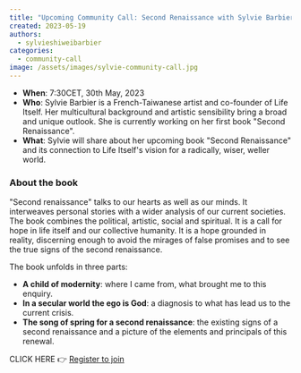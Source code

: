 ```yaml
---
title: "Upcoming Community Call: Second Renaissance with Sylvie Barbier"
created: 2023-05-19
authors: 
  - sylvieshiweibarbier
categories: 
  - community-call
image: /assets/images/sylvie-community-call.jpg
---
```


- **When**: 7:30CET, 30th May, 2023 
- **Who**: Sylvie Barbier is a French-Taiwanese artist and co-founder of Life Itself. Her multicultural background and artistic sensibility bring a broad and unique outlook. She is currently working on her first book "Second Renaissance".
- **What**: Sylvie will share about her upcoming book "Second Renaissance" and its connection to Life Itself's vision for a radically, wiser, weller world.

### About the book

"Second renaissance" talks to our hearts as well as our minds. It interweaves personal stories with a wider analysis of our current societies. The book combines the political, artistic, social and spiritual. It is a call for hope in life itself and our collective humanity. It is a hope grounded in reality, discerning enough to avoid the mirages of false promises and to see the true signs of the second renaissance. 

The book unfolds in three parts:

- **A child of modernity**: where I came from, what brought me to this enquiry.
- **In a secular world the ego is God**: a diagnosis to what has lead us to the current crisis.
- **The song of spring for a second renaissance**: the existing signs of a second renaissance and a picture of the elements and principals of this renewal.

CLICK HERE 👉 [Register to join](https://us02web.zoom.us/meeting/register/tZAlc-2hpz4rHtJuPSse7p2Czywb9woH9yDQ) 
